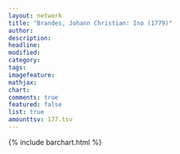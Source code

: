 ```yaml
---
layout: network
title: "Brandes, Johann Christian: Ino (1779)"
author:
description:
headline:
modified:
category:
tags:
imagefeature: 
mathjax: 
chart: 
comments: true
featured: false
list: true
amounttsv: 177.tsv
---
```

{% include barchart.html %}
